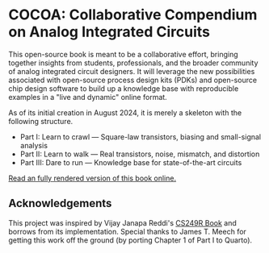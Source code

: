 # COCOA: Collaborative Compendium on Analog Integrated Circuits

This open-source book is meant to be a collaborative effort, bringing together insights from students, professionals, and the broader community of analog integrated circuit designers. It will leverage the new possibilities associated with open-source process design kits (PDKs) and open-source chip design software to build up a knowledge base with reproducible examples in a "live and dynamic" online format.

As of its initial creation in August 2024, it is merely a skeleton with the following structure. 

* Part I: Learn to crawl &mdash; Square-law transistors, biasing and small-signal analysis
* Part II: Learn to walk &mdash; Real transistors, noise, mismatch, and distortion
* Part III: Dare to run &mdash; Knowledge base for state-of-the-art circuits

[Read an fully rendered version of this book online.](https://bmurmann.github.io/COCOA/)

## Acknowledgements

This project was inspired by Vijay Janapa Reddi's [CS249R Book](https://github.com/harvard-edge/cs249r_book/tree/dev) and borrows from its implementation. Special thanks to James T. Meech for getting this work off the ground (by porting Chapter 1 of Part I to Quarto).